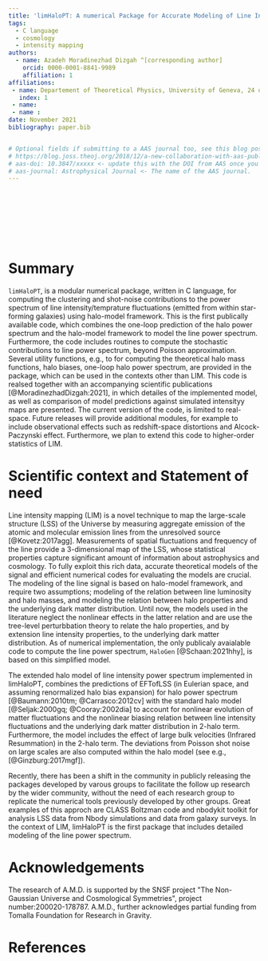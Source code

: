 ```yaml
---
title: 'limHaloPT: A numerical Package for Accurate Modeling of Line Intensity Power spectrum'
tags:
  - C language
  - cosmology
  - intensity mapping
authors:
  - name: Azadeh Moradinezhad Dizgah ^[corresponding author]
    orcid: 0000-0001-8841-9989
    affiliation: 1
affiliations:
 - name: Departement of Theoretical Physics, University of Geneva, 24 quai Ernest Ansermet, 1211 Geneva 4, Switzerland
   index: 1
 - name:
 - name :  
date: November 2021
bibliography: paper.bib


# Optional fields if submitting to a AAS journal too, see this blog post:
# https://blog.joss.theoj.org/2018/12/a-new-collaboration-with-aas-publishing
# aas-doi: 10.3847/xxxxx <- update this with the DOI from AAS once you know it.
# aas-journal: Astrophysical Journal <- The name of the AAS journal.
---
```


<br/><br/>
<br/><br/>
<br/><br/>

# Summary

`limHaloPT`, is a modular numerical package, written in C language, for computing the clustering and shot-noise contributions to the power spectrum of line intensity/temprature fluctuations (emitted from within star-forming galaxies) using halo-model framework. This is the first publically available code, which combines the one-loop prediction of the halo power spectrum and the halo-model framework to model the line power spectrum. Furthermore, the code includes routines to compute the stochastic contributions to line power spectrum, beyond Poisson approximation. Several utility functions, e.g., to for computing the theoretical halo mass functions, halo biases, one-loop halo power spectrum, are provided in the package, which can be used in the contexts other than LIM. This code is realsed together with an accompanying scientific publications [@MoradinezhadDizgah:2021], in which detailes of the implemented model, as well as comparison of model predictions against simulated intensityy maps are presented. The current version of the code, is limited to real-space. Future releases will provide additional modules, for example to include observational effects such as redshift-space distortions and Alcock-Paczynski effect. Furthermore, we plan to extend this code to higher-order statistics of LIM. 


# Scientific context and Statement of need

Line intensity mapping (LIM) is a novel technique to map the large-scale structure (LSS) of the Universe by measuring aggregate emission of the atomic and molecular emission lines from the unresolved source [@Kovetz:2017agg]. Measurements of spatial fluctuations and frequency of the line provide a 3-dimensional map of the LSS, whose statistical properties capture significant amount of information about astrophysics and cosmology. To fully exploit this rich data, accurate theoretical models of the signal and efficient numerical codes for evaluating the models are crucial. The modeling of the line signal is based on halo-model framework, and require two assumptions; modeling of the relation between line luminosity and halo masses, and modeling the relation between halo properties and the underlying dark matter distribution. Until now, the models used in the literature neglect the nonlinear effects in the latter relation and are use the tree-level perturbbation theory to relate the halo properties, and by extension line intensity properties, to the underlying dark matter distribution. As of numerical implementation, the only publicaly avaialable code to compute the line power spectrum, `HaloGen` [@Schaan:2021hhy], is based on this simplified model.   

The extended halo model of line intensity power spectrum implemented in limHaloPT, combines the predictions of EFTofLSS (in Eulerian space, and assuming renormalized halo bias expansion) for halo power spectrum [@Baumann:2010tm; @Carrasco:2012cv] with the standard halo model [@Seljak:2000gq; @Cooray:2002dia] to account for nonlinear evolution of matter fluctuations and the nonlinear biasing relation between line intensity fluctuations and the underlying dark matter distribution in 2-halo term. Furthermore, the model includes the effect of large bulk velocities (Infrared Resummation) in the 2-halo term. The deviations from Poisson shot noise on large scales are also computed within the halo model (see e.g., [@Ginzburg:2017mgf]).

Recently, there has been a shift in the community in publicly releasing the packages developed by varous groups to facilitate the follow up research by the wider community, without the need of each research group to replicate the numerical tools previously developed by other groups. Great examples of this approch are CLASS Boltzman code and nbodykit toolkit for analysis LSS data from Nbody simulations and data from galaxy surveys. In the context of LIM, limHaloPT is the first package that includes detailed modeling of the line power spectrum.  


# Acknowledgements

The research of A.M.D. is supported by the SNSF project "The  Non-Gaussian  Universe  and  Cosmological Symmetries", project number:200020-178787. A.M.D., further acknowledges partial funding from Tomalla Foundation for Research in Gravity. 


# References



